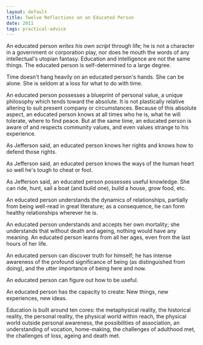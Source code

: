```yaml
---
layout: default
title: Twelve Reflections on an Educated Person
date: 2011
tags: practical-advice
---
```

An educated person _writes his own script_ through life;
he is not a character in a government or corporation play, nor does he mouth the words of any intellectual's utopian fantasy.
Education and intelligence are not the same things.
The educated person is self-determined to a large degree.

Time doesn't hang heavily on an educated person's hands.
She can be alone.
She is seldom at a loss for what to do with time.

An educated person possesses a blueprint of personal value, a unique philosophy which tends toward the absolute.
It is not plastically relative altering to suit present company or circumstances.
Because of this absolute aspect, an educated person knows at all times who he is, what he will tolerate, where to find peace.
But at the same time, an educated person is aware of and respects community values, and even values strange to his experience.

As Jefferson said, an educated person knows her rights and knows how to defend those rights.

As Jefferson said, an educated person knows the ways of the human heart so well he's tough to cheat or fool. 

As Jefferson said, an educated person possesses useful knowledge.
She can ride, hunt, sail a boat (and build one), build a house, grow food, etc.

An educated person understands the dynamics of relationships, partially from being well-read in great literature;
as a consequence, he can form healthy relationships wherever he is.

An educated person understands and accepts her own mortality;
she understands that without death and ageing, nothing would have any meaning.
An educated person learns from all her ages, even from the last hours of her life. 

An educated person can discover truth for himself;
he has intense awareness of the profound significance of being (as distinguished from doing), and the utter importance of being here and now.

An educated person can figure out how to be useful. 

An educated person has the capacity to create:
New things, new experiences, new ideas.

Education is built around ten cores:
the metaphysical reality,
the historical reality,
the personal reality,
the physical world within reach,
the physical world outside personal awareness,
the possibilities of association,
an understanding of vocation,
home-making,
the challenges of adulthood met,
the challenges of loss, ageing and death met. 
